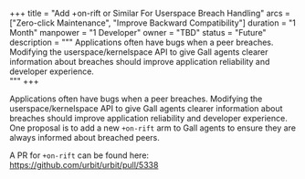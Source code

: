 +++
title = "Add +on-rift or Similar For Userspace Breach Handling"
arcs = ["Zero-click Maintenance", "Improve Backward Compatibility"]
duration = "1 Month"
manpower = "1 Developer"
owner = "TBD"
status = "Future"
description = """
Applications often have bugs when a peer breaches.  Modifying the userspace/kernelspace API to give Gall agents clearer information about breaches should improve application reliability and developer experience.  
"""
+++

Applications often have bugs when a peer breaches.  Modifying the userspace/kernelspace API to give Gall agents clearer information about breaches should improve application reliability and developer experience.  One proposal is to add a new `+on-rift` arm to Gall agents to ensure they are always informed about breached peers.

A PR for `+on-rift` can be found here:
https://github.com/urbit/urbit/pull/5338